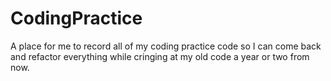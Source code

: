 # CodingPractice
A place for me to record all of my coding practice code so I can come back and refactor everything while cringing at my old code a year or two from now.
